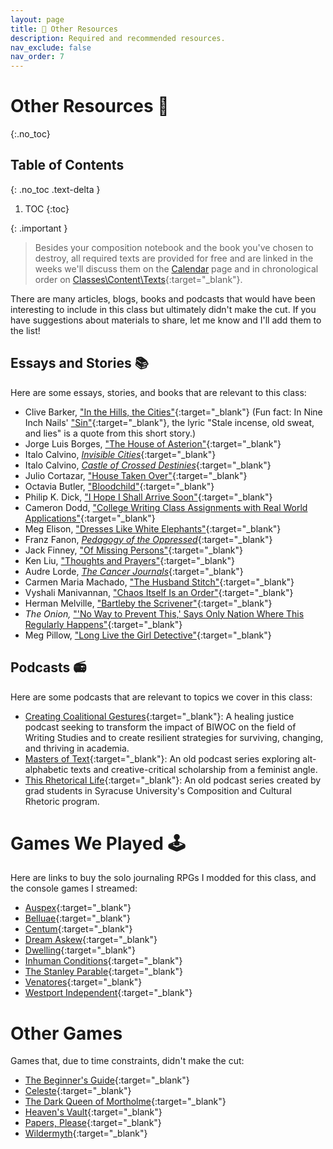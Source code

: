 ```yaml
---
layout: page
title: 🎒 Other Resources
description: Required and recommended resources.
nav_exclude: false
nav_order: 7
---
```


# Other Resources 🎒
{:.no_toc}

## Table of Contents
{: .no_toc .text-delta }

1. TOC
{:toc}

{: .important }
> Besides your composition notebook and the book you've chosen to destroy, all required texts are provided for free and are linked in the weeks we'll discuss them on the [Calendar](/ws297y/calendar) page and in chronological order on [Classes\Content\Texts](https://classes.pace.edu){:target="_blank"}.

There are many articles, blogs, books and podcasts that would have been interesting to include in this class but ultimately didn't make the cut. If you have suggestions about materials to share, let me know and I'll add them to the list!

## Essays and Stories 📚

Here are some essays, stories, and books that are relevant to this class:

- Clive Barker, ["In the Hills, the Cities"](https://dn720004.ca.archive.org/0/items/short_story_roulette/Barker%2C%20Clive%20-%20In%20the%20Hills%2C%20the%20Cities.pdf){:target="_blank"} (Fun fact: In Nine Inch Nails' ["Sin"](https://www.youtube.com/watch?v=lIvzTlAdcUE){:target="_blank"}, the lyric "Stale incense, old sweat, and lies" is a quote from this short story.)
- Jorge Luis Borges, ["The House of Asterion"](https://www.freewriterscentre.org/uploads/1/2/5/6/125643600/house_of_asterion.pdf){:target="_blank"}
- Italo Calvino, [*Invisible Cities*](https://irenebrination.typepad.com/files/calvino_italo_invisible_cities.pdf){:target="_blank"}
- Italo Calvino, [*Castle of Crossed Destinies*](https://openlibrary.org/books/OL4734329M/The_Castle_of_Crossed_Destinies){:target="_blank"}
- Julio Cortazar, ["House Taken Over"](https://berwickea.org/wp-content/uploads/2020/09/House-Taken-Over.pdf){:target="_blank"}
- Octavia Butler, ["Bloodchild"](https://dl.booksee.org/foreignfiction/508000/ed55a50187fbf71be93a6aab73efcaef.pdf/_as/%255BButler_Octavia%255D_Bloodchild%28BookSee.org%29.pdf){:target="_blank"}
- Philip K. Dick, ["I Hope I Shall Arrive Soon"](https://dn720004.ca.archive.org/0/items/english-collections-1/I%20Hope%20I%20Shall%20Arrive%20Soon%20-%20Philip%20K.%20Dick.pdf){:target="_blank"}
- Cameron Dodd, ["College Writing Class Assignments with Real World Applications"](https://www.mcsweeneys.net/articles/college-writing-class-assignments-with-real-world-applications){:target="_blank"}
- Meg Elison, ["Dresses Like White Elephants"](https://blog.pmpress.org/2020/06/06/dresses-like-white-elephants-on-uncanny-magazine/){:target="_blank"}
- Franz Fanon, [*Pedagogy of the Oppressed*](https://fsi-ebcao.princeton.edu/sites/g/files/toruqf1411/files/media/freire.pdf){:target="_blank"}
- Jack Finney, ["Of Missing Persons"](https://ia601403.us.archive.org/12/items/short_story_roulette/Finney%2C%20Jack%20-%20Of%20Missing%20Persons.pdf){:target="_blank"}
- Ken Liu, ["Thoughts and Prayers"](https://slate.com/technology/2019/01/thoughts-and-prayers-ken-liu-short-story.html){:target="_blank"}
- Audre Lorde, [*The Cancer Journals*](https://monoskop.org/images/1/16/Lorde_Audre_The_Cancer_Journals_2nd_ed_1980.pdf){:target="_blank"}
- Carmen Maria Machado, ["The Husband Stitch"](https://granta.com/The-Husband-Stitch/){:target="_blank"}
- Vyshali Manivannan, ["Chaos Itself Is an Order"](https://vyshalimanivannan.com/wp-content/uploads/2025/04/VM-2021-ChaosItselfIsAnOrder.pdf){:target="_blank"}
- Herman Melville, ["Bartleby the Scrivener"](https://www.gutenberg.org/files/11231/11231-h/11231-h.htm){:target="_blank"}
- *The Onion,* ["'No Way to Prevent This,' Says Only Nation Where This Regularly Happens"](https://theonion.com/no-way-to-prevent-this-says-only-nation-where-this-r-1819576527/){:target="_blank"}
- Meg Pillow, ["Long Live the Girl Detective"](https://electricliterature.com/long-live-the-girl-detective-by-megan-pillow/){:target="_blank"}


## Podcasts 📻

Here are some podcasts that are relevant to topics we cover in this class:

- [Creating Coalitional Gestures](https://sparkactivism.com/ccgpodcast/){:target="_blank"}: A healing justice podcast seeking to transform the impact of BIWOC on the field of Writing Studies and to create resilient strategies for surviving, changing, and thriving in academia. 
- [Masters of Text](https://www.mastersoftext.com/){:target="_blank"}: An old podcast series exploring alt-alphabetic texts and creative-critical scholarship from a feminist angle.
- [This Rhetorical Life](https://podcasts.apple.com/ie/podcast/this-rhetorical-life/id606979709){:target="_blank"}: An old podcast series created by grad students in Syracuse University's Composition and Cultural Rhetoric program. 

# Games We Played 🕹️

Here are links to buy the solo journaling RPGs I modded for this class, and the console games I streamed: 

- [Auspex](https://goodluckpress.co/products/auspex?_pos=1&_psq=auspex&_ss=e&_v=1.0){:target="_blank"}
- [Belluae](https://goodluckpress.co/products/belluae){:target="_blank"}
- [Centum](https://store.steampowered.com/app/2625550/Centum/){:target="_blank"}
- [Dream Askew](https://buriedwithoutceremony.com/dream-askew){:target="_blank"}
- [Dwelling](https://goodluckpress.co/products/dwelling?_pos=1&_psq=dwelling&_ss=e&_v=1.0){:target="_blank"}
- [Inhuman Conditions](https://www.robots.management/){:target="_blank"}
- [The Stanley Parable](https://store.steampowered.com/app/221910/The_Stanley_Parable/){:target="_blank"}
- [Venatores](https://goodluckpress.co/products/venatores?pr_prod_strat=jac&pr_rec_id=3373e4029&pr_rec_pid=8022533406914&pr_ref_pid=8022521151682&pr_seq=uniform){:target="_blank"}
- [Westport Independent](https://store.steampowered.com/app/352240/The_Westport_Independent/){:target="_blank"}

# Other Games

Games that, due to time constraints, didn't make the cut:

- [The Beginner's Guide](){:target="_blank"}
- [Celeste](){:target="_blank"}
- [The Dark Queen of Mortholme](){:target="_blank"}
- [Heaven's Vault](){:target="_blank"}
- [Papers, Please](https://store.steampowered.com/app/352240/The_Westport_Independent/){:target="_blank"}
- [Wildermyth](){:target="_blank"}